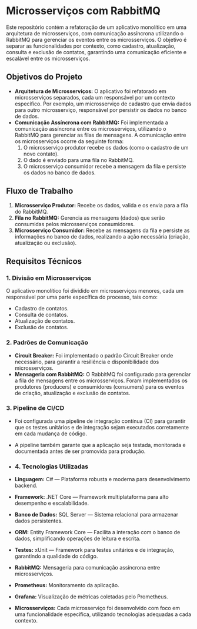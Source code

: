# Microsserviços com RabbitMQ 

Este repositório contém a refatoração de um aplicativo monolítico em uma arquitetura de microsserviços, com comunicação assíncrona utilizando o RabbitMQ para gerenciar os eventos entre os microsserviços. O objetivo é separar as funcionalidades por contexto, como cadastro, atualização, consulta e exclusão de contatos, garantindo uma comunicação eficiente e escalável entre os microsserviços.

## Objetivos do Projeto

- **Arquitetura de Microsserviços:** O aplicativo foi refatorado em microsserviços separados, cada um responsável por um contexto específico. Por exemplo, um microsserviço de cadastro que envia dados para outro microsserviço, responsável por persistir os dados no banco de dados.
- **Comunicação Assíncrona com RabbitMQ:** Foi implementada a comunicação assíncrona entre os microsserviços, utilizando o RabbitMQ para gerenciar as filas de mensagens. A comunicação entre os microsserviços ocorre da seguinte forma:
    1. O microsserviço produtor recebe os dados (como o cadastro de um novo contato).
    2. O dado é enviado para uma fila no RabbitMQ.
    3. O microsserviço consumidor recebe a mensagem da fila e persiste os dados no banco de dados.

## Fluxo de Trabalho

1. **Microsserviço Produtor:** Recebe os dados, valida e os envia para a fila do RabbitMQ.
2. **Fila no RabbitMQ:** Gerencia as mensagens (dados) que serão consumidas pelos microsserviços consumidores.
3. **Microsserviço Consumidor:** Recebe as mensagens da fila e persiste as informações no banco de dados, realizando a ação necessária (criação, atualização ou exclusão).

## Requisitos Técnicos

### 1. **Divisão em Microsserviços**

O aplicativo monolítico foi dividido em microsserviços menores, cada um responsável por uma parte específica do processo, tais como:

- Cadastro de contatos.
- Consulta de contatos.
- Atualização de contatos.
- Exclusão de contatos.

### 2. **Padrões de Comunicação**

- **Circuit Breaker:** Foi implementado o padrão Circuit Breaker onde necessário, para garantir a resiliência e disponibilidade dos microsserviços.
- **Mensageria com RabbitMQ:** O RabbitMQ foi configurado para gerenciar a fila de mensagens entre os microsserviços. Foram implementados os produtores (producers) e consumidores (consumers) para os eventos de criação, atualização e exclusão de contatos.


### 3. **Pipeline de CI/CD**

- Foi configurada uma pipeline de integração contínua (CI) para garantir que os testes unitários e de integração sejam executados corretamente em cada mudança de código.
- A pipeline também garante que a aplicação seja testada, monitorada e documentada antes de ser promovida para produção.

- ### 4. **Tecnologias Utilizadas**

- **Linguagem:** C# — Plataforma robusta e moderna para desenvolvimento backend.
- **Framework:** .NET Core — Framework multiplataforma para alto desempenho e escalabilidade.
- **Banco de Dados:** SQL Server — Sistema relacional para armazenar dados persistentes.
- **ORM:** Entity Framework Core — Facilita a interação com o banco de dados, simplificando operações de leitura e escrita.
- **Testes:** xUnit — Framework para testes unitários e de integração, garantindo a qualidade do código.
- **RabbitMQ:** Mensageria para comunicação assíncrona entre microsserviços.
- **Prometheus:** Monitoramento da aplicação.
- **Grafana:** Visualização de métricas coletadas pelo Prometheus.
- **Microsserviços:** Cada microsserviço foi desenvolvido com foco em uma funcionalidade específica, utilizando tecnologias adequadas a cada contexto.
